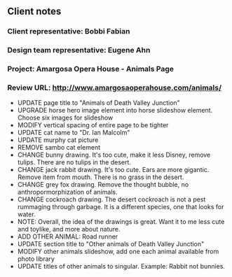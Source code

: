 ## Client notes

### Client representative: Bobbi Fabian
### Design team representative: Eugene Ahn

### Project: Amargosa Opera House - Animals Page

### Review URL: http://www.amargosaoperahouse.com/animals/

- UPDATE page title to "Animals of Death Valley Junction"
- UPGRADE horse hero image element into horse slideshow element. Choose six images for slideshow
- MODIFY vertical spacing of entire page to be tighter
- UPDATE cat name to "Dr. Ian Malcolm"
- UPDATE murphy cat picture
- REMOVE sambo cat element
- CHANGE bunny drawing. It's too cute, make it less Disney, remove tulips. There are no tulips in the desert.
- CHANGE jack rabbit drawing. It's too cute. Ears are more gigantic. Remove item from mouth. There is no grass in the desert.
- CHANGE grey fox drawing. Remove the thought bubble, no anthropormorphization of animals.
- CHANGE cockroach drawing. The desert cockroach is not a pest rummaging through garbage. It is a different species, one that looks for water.
- NOTE: Overall, the idea of the drawings is great. Want it to me less cute and toylike, and more about nature.
- ADD OTHER ANIMAL: Road runner
- UPDATE section title to "Other animals of Death Valley Junction"
- MODIFY other animals slideshow, add one each animal available from photo library
- UPDATE titles of other animals to singular. Example: Rabbit not bunnies.
